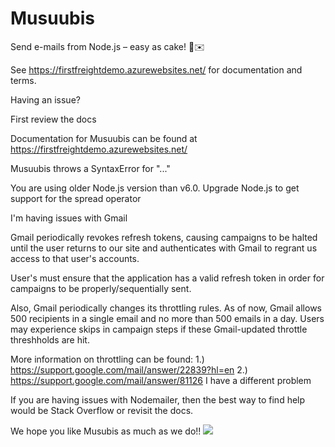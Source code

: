 # Musuubis

Send e-mails from Node.js – easy as cake! 🍰✉️

See https://firstfreightdemo.azurewebsites.net/ for documentation and terms.

Having an issue?

First review the docs

Documentation for Musuubis can be found at https://firstfreightdemo.azurewebsites.net/

Musuubis throws a SyntaxError for "..."

You are using older Node.js version than v6.0. Upgrade Node.js to get support for the spread operator

I'm having issues with Gmail

Gmail periodically revokes refresh tokens, causing campaigns to be halted until the user returns to our site and authenticates with Gmail to regrant us access to that user's accounts.

User's must ensure that the application has a valid refresh token in order for campaigns to be properly/sequentially sent.

Also, Gmail periodically changes its throttling rules. As of now, Gmail allows 500 recipients in a single email and no more than 500 emails in a day. Users may experience skips in campaign steps if these Gmail-updated throttle threshholds are hit.

More information on throttling can be found: 1.) https://support.google.com/mail/answer/22839?hl=en 2.) https://support.google.com/mail/answer/81126 I have a different problem

If you are having issues with Nodemailer, then the best way to find help would be Stack Overflow or revisit the docs.

We hope you like Musubis as much as we do!!
![](http://www.hawaiimagazine.com/sites/default/files/sites/default/files/spam-musubi-emoji.jpg)
